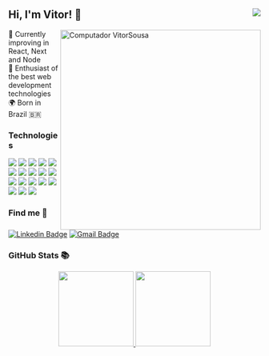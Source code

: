 ## Hi, I'm Vitor! 👋 <img src="https://komarev.com/ghpvc/?username=vitorrsousaa19&color=blueviolet&label=Visualizações+do+perfil&style=flat-square" align="right" /> 

<img src="https://raw.githubusercontent.com/MicaelliMedeiros/micaellimedeiros/master/image/computer-illustration.png"  width="400px" align="right" alt="Computador VitorSousa">


<p align="left" >
 🎯 Currently improving in React, Next and Node <br />
 🚀 Enthusiast of the best web development technologies <br/>
 🌍 Born in Brazil 🇧🇷
 </p>

 ###  Technologies 
<div text-align="justify">  
 <img src="https://img.shields.io/badge/JavaScript-20232A?style=for-the-badge&logo=javascript&logoColor=61DAFB" />
<img src="https://img.shields.io/badge/TypeScript-20232A?style=for-the-badge&logo=typescript&logoColor=61DAFB" />
<img src="https://img.shields.io/badge/Node%20js-20232A?style=for-the-badge&logo=nodedotjs&logoColor=61DAFB" />
<img src="https://img.shields.io/badge/nestjs-20232A?style=for-the-badge&logo=nestjs&logoColor=61DAFB" />
<img src="https://img.shields.io/badge/Express%20js-20232A?style=for-the-badge&logo=express&logoColor=61DAFB"/>
<img src="https://img.shields.io/badge/Prisma-20232A?style=for-the-badge&logo=Prisma&logoColor=61DAFB"/>
<img src="https://img.shields.io/badge/Docker-20232A?style=for-the-badge&logo=docker&logoColor=61DAFB"/>
<img src="https://img.shields.io/badge/PostgreSQL-20232A?style=for-the-badge&logo=postgresql&logoColor=61DAFB" />
<img src="https://img.shields.io/badge/MongoDB-20232A?style=for-the-badge&logo=mongodb&logoColor=61DAFB" />
 
<img src="https://img.shields.io/badge/React-20232A?style=for-the-badge&logo=react&logoColor=61DAFB" />
<img src="https://img.shields.io/badge/next%20js-20232A?style=for-the-badge&logo=nextdotjs&logoColor=61DAFB" />
<img src="https://img.shields.io/badge/Vitest-20232A?style=for-the-badge&logo=vite&logoColor=61DAFB" />
<img src="https://img.shields.io/badge/Jest-20232A?style=for-the-badge&logo=jest&logoColor=61DAFB"/>

<img src="https://img.shields.io/badge/React Native-20232A?style=for-the-badge&logo=react&logoColor=61DAFB" />
<img src="https://img.shields.io/badge/Expo-20232A?style=for-the-badge&logo=expo&logoColor=61DAFB" />

<img src="https://img.shields.io/badge/aws%20-20232A?style=for-the-badge&logo=amazon-aws&logoColor=61DAFB" />
<img src="https://img.shields.io/badge/jest%20-20232A?style=for-the-badge&logo=jest&logoColor=61DAFB" />
<img src="https://img.shields.io/badge/git%20-20232A?style=for-the-badge&logo=git&logoColor=61DAFB" />
</div>

### Find me 📱

[![Linkedin Badge](https://img.shields.io/badge/-Vitor%20Sousa-20232A?style=for-the-badge&logo=Linkedin&logoColor=61DAFB&link=https://www.linkedin.com/in/vitorr-sousaa/)](https://www.linkedin.com/in/vitorr-sousaa/) 
[![Gmail Badge](https://img.shields.io/badge/-v.sousa.cf@gmail.com-20232A?style=for-the-badge&logo=Gmail&logoColor=61DAFB&link=mailto:v.sousa.cf@gmail.com)](v.sousa.cf@gmail.com)

### GitHub Stats 📚

<div align="center" >
  <a href="https://github.com/vitorrsousaa">
  <img height="150em" src="https://github-readme-stats.vercel.app/api?username=vitorrsousaa&show_icons=true&theme=dark&include_all_commits=true&count_private=true"/>
  <img height="150em" src="https://github-readme-stats.vercel.app/api/top-langs/?username=vitorrsousaa&layout=compact&langs_count=7&theme=dark"/>
    </ a>
</div>
